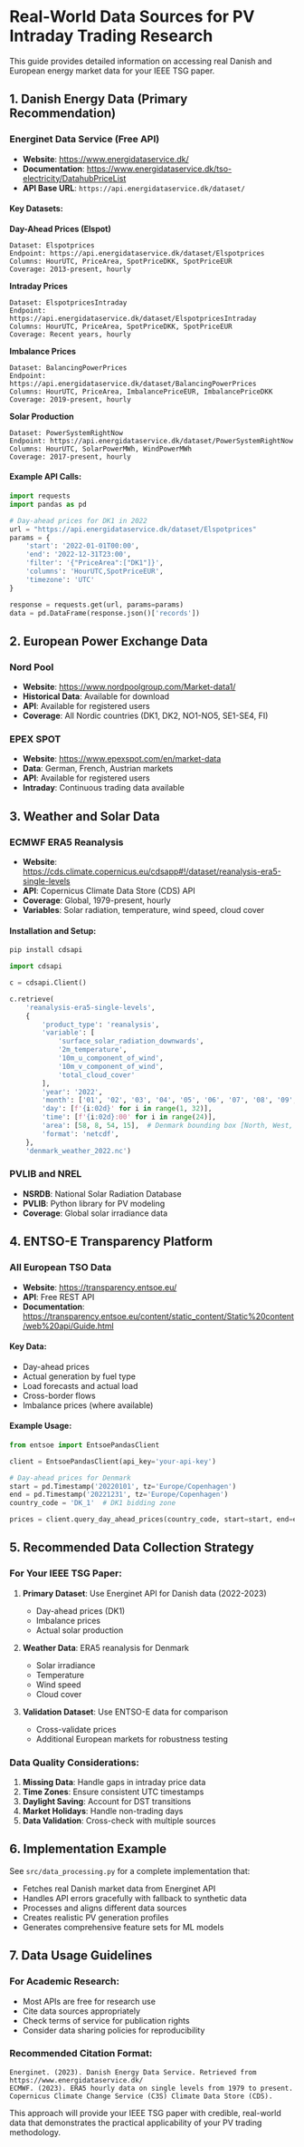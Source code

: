 # Real-World Data Sources for PV Intraday Trading Research

This guide provides detailed information on accessing real Danish and European energy market data for your IEEE TSG paper.

## 1. Danish Energy Data (Primary Recommendation)

### Energinet Data Service (Free API)
- **Website**: https://www.energidataservice.dk/
- **Documentation**: https://www.energidataservice.dk/tso-electricity/DatahubPriceList
- **API Base URL**: `https://api.energidataservice.dk/dataset/`

#### Key Datasets:

**Day-Ahead Prices (Elspot)**
```
Dataset: Elspotprices
Endpoint: https://api.energidataservice.dk/dataset/Elspotprices
Columns: HourUTC, PriceArea, SpotPriceDKK, SpotPriceEUR
Coverage: 2013-present, hourly
```

**Intraday Prices**
```
Dataset: ElspotpricesIntraday  
Endpoint: https://api.energidataservice.dk/dataset/ElspotpricesIntraday
Columns: HourUTC, PriceArea, SpotPriceDKK, SpotPriceEUR
Coverage: Recent years, hourly
```

**Imbalance Prices**
```
Dataset: BalancingPowerPrices
Endpoint: https://api.energidataservice.dk/dataset/BalancingPowerPrices
Columns: HourUTC, PriceArea, ImbalancePriceEUR, ImbalancePriceDKK
Coverage: 2019-present, hourly
```

**Solar Production**
```
Dataset: PowerSystemRightNow
Endpoint: https://api.energidataservice.dk/dataset/PowerSystemRightNow
Columns: HourUTC, SolarPowerMWh, WindPowerMWh
Coverage: 2017-present, hourly
```

#### Example API Calls:

```python
import requests
import pandas as pd

# Day-ahead prices for DK1 in 2022
url = "https://api.energidataservice.dk/dataset/Elspotprices"
params = {
    'start': '2022-01-01T00:00',
    'end': '2022-12-31T23:00',
    'filter': '{"PriceArea":["DK1"]}',
    'columns': 'HourUTC,SpotPriceEUR',
    'timezone': 'UTC'
}

response = requests.get(url, params=params)
data = pd.DataFrame(response.json()['records'])
```

## 2. European Power Exchange Data

### Nord Pool
- **Website**: https://www.nordpoolgroup.com/Market-data1/
- **Historical Data**: Available for download
- **API**: Available for registered users
- **Coverage**: All Nordic countries (DK1, DK2, NO1-NO5, SE1-SE4, FI)

### EPEX SPOT
- **Website**: https://www.epexspot.com/en/market-data
- **Data**: German, French, Austrian markets
- **API**: Available for registered users
- **Intraday**: Continuous trading data available

## 3. Weather and Solar Data

### ECMWF ERA5 Reanalysis
- **Website**: https://cds.climate.copernicus.eu/cdsapp#!/dataset/reanalysis-era5-single-levels
- **API**: Copernicus Climate Data Store (CDS) API
- **Coverage**: Global, 1979-present, hourly
- **Variables**: Solar radiation, temperature, wind speed, cloud cover

#### Installation and Setup:
```bash
pip install cdsapi
```

```python
import cdsapi

c = cdsapi.Client()

c.retrieve(
    'reanalysis-era5-single-levels',
    {
        'product_type': 'reanalysis',
        'variable': [
            'surface_solar_radiation_downwards',
            '2m_temperature',
            '10m_u_component_of_wind',
            '10m_v_component_of_wind',
            'total_cloud_cover'
        ],
        'year': '2022',
        'month': ['01', '02', '03', '04', '05', '06', '07', '08', '09', '10', '11', '12'],
        'day': [f'{i:02d}' for i in range(1, 32)],
        'time': [f'{i:02d}:00' for i in range(24)],
        'area': [58, 8, 54, 15],  # Denmark bounding box [North, West, South, East]
        'format': 'netcdf',
    },
    'denmark_weather_2022.nc')
```

### PVLIB and NREL
- **NSRDB**: National Solar Radiation Database
- **PVLIB**: Python library for PV modeling
- **Coverage**: Global solar irradiance data

## 4. ENTSO-E Transparency Platform

### All European TSO Data
- **Website**: https://transparency.entsoe.eu/
- **API**: Free REST API
- **Documentation**: https://transparency.entsoe.eu/content/static_content/Static%20content/web%20api/Guide.html

#### Key Data:
- Day-ahead prices
- Actual generation by fuel type
- Load forecasts and actual load
- Cross-border flows
- Imbalance prices (where available)

#### Example Usage:
```python
from entsoe import EntsoePandasClient

client = EntsoePandasClient(api_key='your-api-key')

# Day-ahead prices for Denmark
start = pd.Timestamp('20220101', tz='Europe/Copenhagen')
end = pd.Timestamp('20221231', tz='Europe/Copenhagen')
country_code = 'DK_1'  # DK1 bidding zone

prices = client.query_day_ahead_prices(country_code, start=start, end=end)
```

## 5. Recommended Data Collection Strategy

### For Your IEEE TSG Paper:

1. **Primary Dataset**: Use Energinet API for Danish data (2022-2023)
   - Day-ahead prices (DK1)
   - Imbalance prices
   - Actual solar production
   
2. **Weather Data**: ERA5 reanalysis for Denmark
   - Solar irradiance
   - Temperature
   - Wind speed
   - Cloud cover

3. **Validation Dataset**: Use ENTSO-E data for comparison
   - Cross-validate prices
   - Additional European markets for robustness testing

### Data Quality Considerations:

1. **Missing Data**: Handle gaps in intraday price data
2. **Time Zones**: Ensure consistent UTC timestamps
3. **Daylight Saving**: Account for DST transitions
4. **Market Holidays**: Handle non-trading days
5. **Data Validation**: Cross-check with multiple sources

## 6. Implementation Example

See `src/data_processing.py` for a complete implementation that:
- Fetches real Danish market data from Energinet API
- Handles API errors gracefully with fallback to synthetic data
- Processes and aligns different data sources
- Creates realistic PV generation profiles
- Generates comprehensive feature sets for ML models

## 7. Data Usage Guidelines

### For Academic Research:
- Most APIs are free for research use
- Cite data sources appropriately
- Check terms of service for publication rights
- Consider data sharing policies for reproducibility

### Recommended Citation Format:
```
Energinet. (2023). Danish Energy Data Service. Retrieved from https://www.energidataservice.dk/
ECMWF. (2023). ERA5 hourly data on single levels from 1979 to present. Copernicus Climate Change Service (C3S) Climate Data Store (CDS).
```

This approach will provide your IEEE TSG paper with credible, real-world data that demonstrates the practical applicability of your PV trading methodology.
